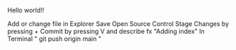 Hello world!!

Add or change file in Explorer
Save
Open Source Control
Stage Changes by pressing + 
Commit by pressing V and describe fx "Adding index"
In Terminal " git push origin main "

